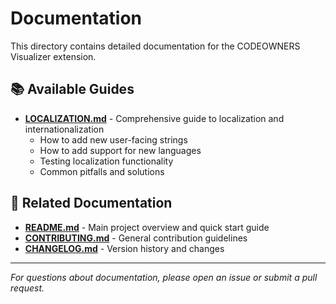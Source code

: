 # Documentation

This directory contains detailed documentation for the CODEOWNERS Visualizer extension.

## 📚 Available Guides

- **[LOCALIZATION.md](LOCALIZATION.md)** - Comprehensive guide to localization and internationalization
  - How to add new user-facing strings
  - How to add support for new languages
  - Testing localization functionality
  - Common pitfalls and solutions

## 🔗 Related Documentation

- **[README.md](../README.md)** - Main project overview and quick start guide
- **[CONTRIBUTING.md](../CONTRIBUTING.md)** - General contribution guidelines
- **[CHANGELOG.md](../CHANGELOG.md)** - Version history and changes

---

*For questions about documentation, please open an issue or submit a pull request.*
